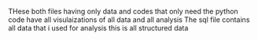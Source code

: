 THese both files having only data and codes that only need the python code have all visulaizations of all data and all analysis 
The sql file contains all data that i used for analysis this is all structured data 
